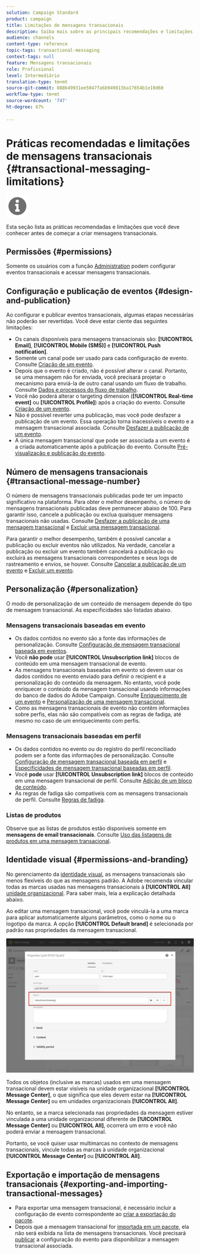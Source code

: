 ```yaml
---
solution: Campaign Standard
product: campaign
title: Limitações de mensagens transacionais
description: Saiba mais sobre as principais recomendações e limitações relacionadas às mensagens transacionais no Adobe Campaign Standard.
audience: channels
content-type: reference
topic-tags: transactional-messaging
context-tags: null
feature: Mensagens transacionais
role: Profissional
level: Intermediário
translation-type: tm+mt
source-git-commit: 088b49931ee5047fa6b949813ba17654b1e10d60
workflow-type: tm+mt
source-wordcount: '747'
ht-degree: 67%

---
```



# Práticas recomendadas e limitações de mensagens transacionais {#transactional-messaging-limitations}

<img src="assets/do-not-localize/icon_concepts.svg" width="60px">

Esta seção lista as práticas recomendadas e limitações que você deve conhecer antes de começar a criar mensagens transacionais.

<!--For more on transactional messages, including on how to configure and create them, see [Getting started with transactional messaging](../../channels/using/getting-started-with-transactional-msg.md).-->

## Permissões {#permissions}

Somente os usuários com a função [Administration](../../administration/using/users-management.md#functional-administrators) podem configurar eventos transacionais e acessar mensagens transacionais.

## Configuração e publicação de eventos {#design-and-publication}

Ao configurar e publicar eventos transacionais, algumas etapas necessárias não poderão ser revertidas. Você deve estar ciente das seguintes limitações:

* Os canais disponíveis para mensagens transacionais são: **[!UICONTROL Email]**, **[!UICONTROL Mobile (SMS)]** e **[!UICONTROL Push notification]**.
* Somente um canal pode ser usado para cada configuração de evento. Consulte [Criação de um evento](../../channels/using/configuring-transactional-event.md#creating-an-event).
* Depois que o evento é criado, não é possível alterar o canal. Portanto, se uma mensagem não for enviada, você precisará projetar o mecanismo para enviá-la de outro canal usando um fluxo de trabalho. Consulte [Dados e processos do fluxo de trabalho](../../automating/using/get-started-workflows.md).
* Você não poderá alterar o targeting dimension (**[!UICONTROL Real-time event]** ou **[!UICONTROL Profile]**) após a criação do evento. Consulte [Criação de um evento](../../channels/using/configuring-transactional-event.md#creating-an-event).
* Não é possível reverter uma publicação, mas você pode desfazer a publicação de um evento. Essa operação torna inacessíveis o evento e a mensagem transacional associada. Consulte [Desfazer a publicação de um evento](../../channels/using/publishing-transactional-event.md#unpublishing-an-event).
* A única mensagem transacional que pode ser associada a um evento é a criada automaticamente após a publicação do evento. Consulte [Pré-visualização e publicação do evento](../../channels/using/publishing-transactional-event.md#previewing-and-publishing-the-event).

## Número de mensagens transacionais {#transactional-message-number}

O número de mensagens transacionais publicadas pode ter um impacto significativo na plataforma. Para obter o melhor desempenho, o número de mensagens transacionais publicadas deve permanecer abaixo de 100. Para garantir isso, cancele a publicação ou exclua quaisquer mensagens transacionais não usadas. Consulte [Desfazer a publicação de uma mensagem transacional](../../channels/using/publishing-transactional-message.md#unpublishing-a-transactional-message) e [Excluir uma mensagem transacional](../../channels/using/publishing-transactional-message.md#deleting-a-transactional-message).

Para garantir o melhor desempenho, também é possível cancelar a publicação ou excluir eventos não utilizados. Na verdade, cancelar a publicação ou excluir um evento também cancelará a publicação ou excluirá as mensagens transacionais correspondentes e seus logs de rastreamento e envios, se houver. Consulte [Cancelar a publicação de um evento](../../channels/using/publishing-transactional-event.md#unpublishing-an-event) e [Excluir um evento](../../channels/using/publishing-transactional-event.md#deleting-an-event).

## Personalização {#personalization}

O modo de personalização de um conteúdo de mensagem depende do tipo de mensagem transacional. As especificidades são listadas abaixo.

### Mensagens transacionais baseadas em evento

* Os dados contidos no evento são a fonte das informações de personalização. Consulte [Configuração de mensagem transacional baseada em eventos](../../channels/using/configuring-transactional-event.md#event-based-transactional-messages).
* Você **não pode** usar **[!UICONTROL Unsubscription link]** blocos de conteúdo em uma mensagem transacional de evento.
* As mensagens transacionais baseadas em evento só devem usar os dados contidos no evento enviado para definir o recipient e a personalização do conteúdo da mensagem. No entanto, você pode enriquecer o conteúdo da mensagem transacional usando informações do banco de dados do Adobe Campaign. Consulte [Enriquecimento de um evento](../../channels/using/configuring-transactional-event.md#enriching-the-transactional-message-content) e [Personalização de uma mensagem transacional](../../channels/using/editing-transactional-message.md#personalizing-a-transactional-message).
* Como as mensagens transacionais de evento não contêm informações sobre perfis, elas não são compatíveis com as regras de fadiga, até mesmo no caso de um enriquecimento com perfis.

### Mensagens transacionais baseadas em perfil

* Os dados contidos no evento ou do registro do perfil reconciliado podem ser a fonte das informações de personalização. Consulte [Configuração de mensagem transacional baseada em perfil](../../channels/using/configuring-transactional-event.md#profile-based-transactional-messages) e [Especificidades de mensagem transacional baseadas em perfil](../../channels/using/editing-transactional-message.md#profile-transactional-message-specificities).
* Você **pode** usar **[!UICONTROL Unsubscription link]** blocos de conteúdo em uma mensagem transacional de perfil. Consulte [Adição de um bloco de conteúdo](../../designing/using/personalization.md#adding-a-content-block).
* As regras de fadiga são compatíveis com as mensagens transacionais de perfil. Consulte [Regras de fadiga](../../sending/using/fatigue-rules.md).

### Listas de produtos

Observe que as listas de produtos estão disponíveis somente em **mensagens de email transacionais**. Consulte [Uso das listagens de produtos em uma mensagem transacional](../../designing/using/using-product-listings.md).

## Identidade visual {#permissions-and-branding}

No gerenciamento da [identidade visual](../../administration/using/branding.md), as mensagens transacionais são menos flexíveis do que as mensagens padrão. A Adobe recomenda vincular todas as marcas usadas nas mensagens transacionais à **[!UICONTROL All]** [unidade organizacional](../../administration/using/organizational-units.md). Para saber mais, leia a explicação detalhada abaixo.

Ao editar uma mensagem transacional, você pode vinculá-la a uma marca para aplicar automaticamente alguns parâmetros, como o nome ou o logotipo da marca. A opção **[!UICONTROL Default brand]** é selecionada por padrão nas propriedades da mensagem transacional.

![](assets/message-center_branding.png)

Todos os objetos (inclusive as marcas) usados em uma mensagem transacional devem estar visíveis na unidade organizacional **[!UICONTROL Message Center]**, o que significa que eles devem estar na **[!UICONTROL Message Center]** ou em unidades organizacionais **[!UICONTROL All]**.

No entanto, se a marca selecionada nas propriedades da mensagem estiver vinculada a uma unidade organizacional diferente de **[!UICONTROL Message Center]** ou **[!UICONTROL All]**, ocorrerá um erro e você não poderá enviar a mensagem transacional.

Portanto, se você quiser usar multimarcas no contexto de mensagens transacionais, vincule todas as marcas à unidade organizacional **[!UICONTROL Message Center]** ou **[!UICONTROL All]**.

## Exportação e importação de mensagens transacionais {#exporting-and-importing-transactional-messages}

* Para exportar uma mensagem transacional, é necessário incluir a configuração de evento correspondente ao [criar a exportação do pacote](../../automating/using/managing-packages.md#creating-a-package).
* Depois que a mensagem transacional for [importada em um pacote](../../automating/using/managing-packages.md#importing-a-package), ela não será exibida na lista de mensagens transacionais. Você precisará [publicar](../../channels/using/publishing-transactional-event.md) a configuração do evento para disponibilizar a mensagem transacional associada.
